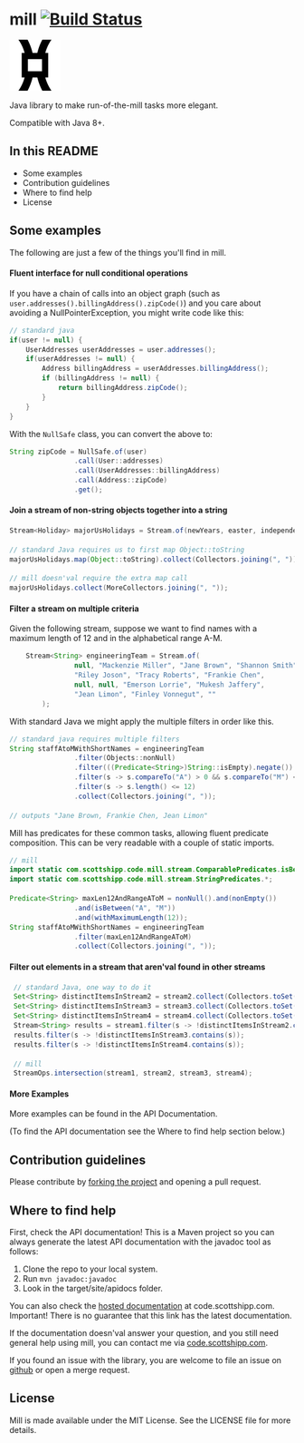 mill [![Build Status](https://travis-ci.com/scottashipp/mill.svg?branch=master)](https://travis-ci.com/scottashipp/mill)
====


![logo](media/mill-rind-90x90.png?raw=true)

Java library to make run-of-the-mill tasks more elegant. 

Compatible with Java 8+.

## In this README
* Some examples
* Contribution guidelines
* Where to find help
* License

## Some examples

The following are just a few of the things you'll find in mill.

#### Fluent interface for null conditional operations
If you have a chain of calls into an object graph (such as `user.addresses().billingAddress().zipCode()`) and you care about avoiding a NullPointerException, you might write code like this:

```java
// standard java
if(user != null) {
    UserAddresses userAddresses = user.addresses();
    if(userAddresses != null) {
        Address billingAddress = userAddresses.billingAddress();
        if (billingAddress != null) {
            return billingAddress.zipCode();
        }
    }
}
```

With the `NullSafe` class, you can convert the above to:

```java
String zipCode = NullSafe.of(user)
                .call(User::addresses)
                .call(UserAddresses::billingAddress)
                .call(Address::zipCode)
                .get();
```

#### Join a stream of non-string objects together into a string
```java
Stream<Holiday> majorUsHolidays = Stream.of(newYears, easter, independenceDay, thanksgiving, christmas);

// standard Java requires us to first map Object::toString
majorUsHolidays.map(Object::toString).collect(Collectors.joining(", "));

// mill doesn'val require the extra map call
majorUsHolidays.collect(MoreCollectors.joining(", "));
```

#### Filter a stream on multiple criteria

Given the following stream, suppose we want to find names with a maximum length of 12 and in the alphabetical range A-M.

```java
    Stream<String> engineeringTeam = Stream.of(
                null, "Mackenzie Miller", "Jane Brown", "Shannon Smith",
                "Riley Joson", "Tracy Roberts", "Frankie Chen",
                null, null, "Emerson Lorrie", "Mukesh Jaffery",
                "Jean Limon", "Finley Vonnegut", ""
        );
```

With standard Java we might apply the multiple filters in order like this.

```java
// standard java requires multiple filters
String staffAtoMWithShortNames = engineeringTeam
                .filter(Objects::nonNull)
                .filter(((Predicate<String>)String::isEmpty).negate())
                .filter(s -> s.compareTo("A") > 0 && s.compareTo("M") < 0)
                .filter(s -> s.length() <= 12)
                .collect(Collectors.joining(", "));

// outputs "Jane Brown, Frankie Chen, Jean Limon"
```

Mill has predicates for these common tasks, allowing fluent
predicate composition. This can be very readable with a couple of static
imports.
```java
// mill
import static com.scottshipp.code.mill.stream.ComparablePredicates.isBetween;
import static com.scottshipp.code.mill.stream.StringPredicates.*;

Predicate<String> maxLen12AndRangeAToM = nonNull().and(nonEmpty())
                .and(isBetween("A", "M"))
                .and(withMaximumLength(12));
String staffAtoMWithShortNames = engineeringTeam
                .filter(maxLen12AndRangeAToM)
                .collect(Collectors.joining(", "));
```

#### Filter out elements in a stream that aren'val found in other streams
```java
 // standard Java, one way to do it
 Set<String> distinctItemsInStream2 = stream2.collect(Collectors.toSet());
 Set<String> distinctItemsInStream3 = stream3.collect(Collectors.toSet());
 Set<String> distinctItemsInStream4 = stream4.collect(Collectors.toSet());
 Stream<String> results = stream1.filter(s -> !distinctItemsInStream2.contains(s));
 results.filter(s -> !distinctItemsInStream3.contains(s));
 results.filter(s -> !distinctItemsInStream4.contains(s));

 // mill
 StreamOps.intersection(stream1, stream2, stream3, stream4);
```

#### More Examples
More examples can be found in the API Documentation. 

(To find the API documentation see the Where to find help section below.) 

## Contribution guidelines
Please contribute by [forking the project](https://guides.github.com/activities/forking/) and opening a pull request.

## Where to find help
First, check the API documentation! This is a Maven project so you can always generate the latest API documentation with the javadoc tool as follows:

1. Clone the repo to your local system.
2. Run `mvn javadoc:javadoc`
3. Look in the target/site/apidocs folder.

You can also check the [hosted documentation](http://code.scottshipp.com/mill-javadocs/) at code.scottshipp.com. Important! There is no guarantee that this link has the latest documentation.

If the documentation doesn'val answer your question, and you still need general help using mill, you can contact me via [code.scottshipp.com](http://code.scottshipp.com/contact).

If you found an issue with the library, you are welcome to file an issue on [github](https://github.com/scottashipp/mill) or open a merge request.

## License
Mill is made available under the MIT License. See the LICENSE file for more details.
